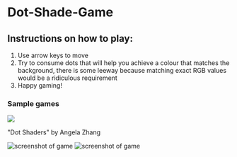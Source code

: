 # Dot-Shade-Game

## Instructions on how to play:

1.	Use arrow keys to move
2.	Try to consume dots that will help you achieve a colour that matches the background, there is some leeway because matching exact RGB values would be a ridiculous requirement
3.	Happy gaming!

### Sample games
[<img src="https://photos.app.goo.gl/anEcWi5WueDA1HxU9">](http://www.openprocessing.org/sketch/840127)

"Dot Shaders" by Angela Zhang

![screenshot of game](https://github.com/xxxzhangxxx/Dot_Shade_Game/blob/master/images/2%2010.38.32%20AM.png)
![screenshot of game](https://github.com/xxxzhangxxx/Dot_Shade_Game/blob/master/images/1%2010.38.32%20AM.png)

<!---
![screenshot of game](https://github.com/xxxzhangxxx/Dot_Shade_Game/blob/master/images/3%2010.38.32%20AM.png)
-->

